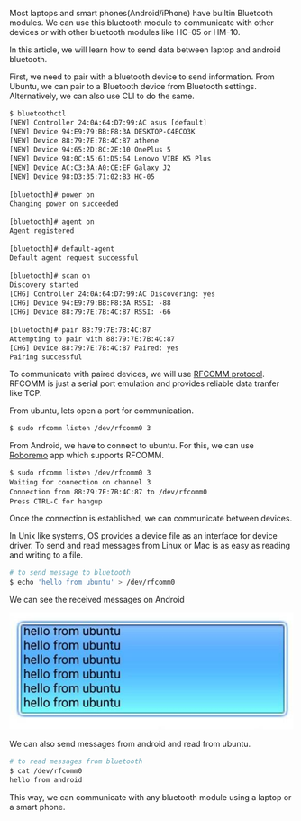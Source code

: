 <!--
.. title: Bluetooth Serial Communication Between Linux & Android
.. slug: bluetooth-communication-between-ubuntu-android
.. date: 2017-10-03 14:53:04 UTC
.. tags: android, bluetooth, linux, command-line
.. category: tech
.. link:
.. description: How to do bluetooth serial communication from linux/ubuntu terminal(command line) to android/iphone or bluetooth modules like HC-05.
.. type: text
-->

Most laptops and smart phones(Android/iPhone) have builtin Bluetooth modules. We can use this bluetooth module to communicate with other devices or with other bluetooth modules like HC-05 or HM-10.

In this article, we will learn how to send data between laptop and android bluetooth.

First, we need to pair with a bluetooth device to send information. From Ubuntu, we can pair to a Bluetooth device from Bluetooth settings. Alternatively, we can also use CLI to do the same.

```
$ bluetoothctl
[NEW] Controller 24:0A:64:D7:99:AC asus [default]
[NEW] Device 94:E9:79:BB:F8:3A DESKTOP-C4ECO3K
[NEW] Device 88:79:7E:7B:4C:87 athene
[NEW] Device 94:65:2D:8C:2E:10 OnePlus 5
[NEW] Device 98:0C:A5:61:D5:64 Lenovo VIBE K5 Plus
[NEW] Device AC:C3:3A:A0:CE:EF Galaxy J2
[NEW] Device 98:D3:35:71:02:B3 HC-05

[bluetooth]# power on
Changing power on succeeded

[bluetooth]# agent on
Agent registered

[bluetooth]# default-agent
Default agent request successful

[bluetooth]# scan on
Discovery started
[CHG] Controller 24:0A:64:D7:99:AC Discovering: yes
[CHG] Device 94:E9:79:BB:F8:3A RSSI: -88
[CHG] Device 88:79:7E:7B:4C:87 RSSI: -66

[bluetooth]# pair 88:79:7E:7B:4C:87
Attempting to pair with 88:79:7E:7B:4C:87
[CHG] Device 88:79:7E:7B:4C:87 Paired: yes
Pairing successful
```

To communicate with paired devices, we will use [RFCOMM protocol](https://en.wikipedia.org/wiki/List_of_Bluetooth_protocols). RFCOMM is just a serial port emulation and provides reliable data tranfer like TCP.

From ubuntu, lets open a port for communication.

```sh
$ sudo rfcomm listen /dev/rfcomm0 3
```

From Android, we have to connect to ubuntu. For this, we can use [Roboremo](https://play.google.com/store/apps/details?id=com.hardcodedjoy.roboremofree&hl=en) app which supports RFCOMM.

```sh
$ sudo rfcomm listen /dev/rfcomm0 3
Waiting for connection on channel 3
Connection from 88:79:7E:7B:4C:87 to /dev/rfcomm0
Press CTRL-C for hangup
```

Once the connection is established, we can communicate between devices.

In Unix like systems, OS provides a device file as an interface for device driver. To send and read messages from Linux or Mac is as easy as reading and writing to a file.

```sh
# to send message to bluetooth
$ echo 'hello from ubuntu' > /dev/rfcomm0
```

We can see the received messages on Android

<p align="center">
<img src="/images/arduino-ubuntu-bluetooth.jpg" >
</p>


We can also send messages from android and read from ubuntu.

```sh
# to read messages from bluetooth
$ cat /dev/rfcomm0
hello from android
```

This way, we can communicate with any bluetooth module using a laptop or a smart phone.
